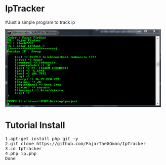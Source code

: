 # IpTracker
#Just a simple program to track ip 

![alt text](https://github.com/FajarTheGGman/IpTracker/blob/master/.image/12343.PNG)

# Tutorial Install 
<pre>
1.apt-get install php git -y
2.git clone https://github.com/FajarTheGGman/IpTracker
3.cd IpTracker
4.php ip.php
Done
</pre>
